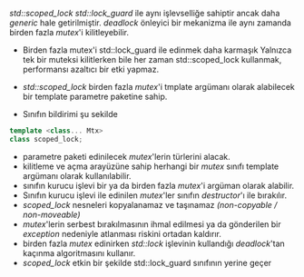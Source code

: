 _std::scoped_lock_ _std::lock_guard_ ile aynı işlevselliğe sahiptir ancak daha _generic_ hale getirilmiştir. 
_deadlock_ önleyici bir mekanizma ile aynı zamanda birden fazla _mutex_'i kilitleyebilir.
- Birden fazla mutex'i std::lock_guard ile edinmek daha karmaşık
Yalnızca tek bir muteksi kilitlerken bile her zaman std::scoped_lock kullanmak, performansı azaltıcı bir etki yapmaz.

+ _std::scoped_lock_ birden fazla _mutex_'i tmplate argümanı olarak alabilecek bir template parametre paketine sahip.

+ Sınıfın bildirimi şu sekilde
```cpp
template <class... Mtx> 
class scoped_lock;
```
+ parametre paketi edinilecek _mutex_'lerin türlerini alacak.
+ kilitleme ve açma arayüzüne sahip herhangi bir _mutex_ sınıfı template argümanı olarak kullanılabilir. 
+ sınıfın kurucu işlevi bir ya da birden fazla _mutex_'i argüman olarak alabilir.
+ Sınıfın kurucu işlevi ile edinilen _mutex_'ler sınıfın _destructor_'ı ile bırakılır.
+ _scoped_lock_ nesneleri kopyalanamaz ve taşınamaz _(non-copyable / non-moveable)_
+ _mutex_'lerin serbest bırakılmasının ihmal edilmesi ya da gönderilen bir _exception_ nedeniyle atlanması riskini ortadan kaldırır.  
+ birden fazla _mutex_ edinirken _std::lock_ işlevinin kullandığı _deadlock_'tan kaçınma algoritmasını kullanır.
+ _scoped_lock_ etkin bir şekilde std::lock_guard sınıfının yerine geçer

